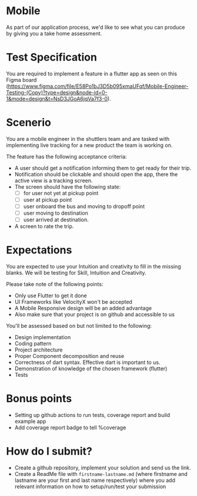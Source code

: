 # Mobile
As part of our application process, we'd like to see what you can produce by giving you a take home assessment.

# Test Specification
You are required to implement a feature in a flutter app as seen on this Figma board (https://www.figma.com/file/E58Po1bJ3D5b095xmaUFqf/Mobile-Engineer-Testing-(Copy)?type=design&node-id=0-1&mode=design&t=NsD3JGoA6jqVa7f3-0).

# Scenerio
You are a mobile engineer in the shuttlers team and are tasked with implementing live tracking for a new product the team is working on.

The feature has the following acceptance criteria:
- A user should get a notification informing them to get ready for their trip.
- Notification should be clickable and should open the app, there the active view is a tracking screen.
- The screen should have the following state:
    - [ ] for user not yet at pickup point
    - [ ] user at pickup point
    - [ ] user onboard the bus and moving to dropoff point
    - [ ] user moving to destination
    - [ ] user arrived at destination. 
- A screen to rate the trip.

# Expectations
You are expected to use your Intuition and creativity to fill in the missing blanks. We will be testing for Skill, Intuition and Creativity.

Please take note of the following points:

- Only use Flutter to get it done
- UI Frameworks like VelocityX won't be accepted
- A Mobile Responsive design will be an added advantage
- Also make sure that your project is on github and accessible to us

You'll be assessed based on but not limited to the following:

- Design implementation
- Coding pattern
- Project architecture
- Proper Component decomposition and reuse
- Correctness of dart syntax. Effective dart is important to us.
- Demonstration of knowledge of the chosen framework (flutter)
- Tests

# Bonus points
- Setting up github actions to run tests, coverage report and build example app
- Add coverage report badge to tell %coverage

# How do I submit?
* Create a github repository, implement your solution and send us the link.
* Create a ReadMe file with `firstname-lastname.md` (where firstname and lastname are your 
  first and last name respectively) where you add relevant information on how to setup/run/test your submission